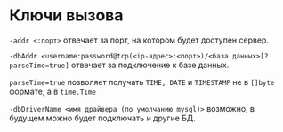 # Ключи вызова

```-addr <:порт>``` отвечает за порт, на котором будет доступен сервер.

```-dbAddr <username:password@tcp(<ip-адрес>:<порт>)/<база данных>[?parseTime=true]``` отвечает за подключение к базе данных.

```parseTime=true``` позволяет получать ```TIME, DATE``` и ```TIMESTAMP``` не в ```[]byte``` формате, а в ```time.Time```

```-dbDriverName <имя драйвера (по умолчанию mysql)>``` возможно, в будущем можно будет подключать и другие БД.